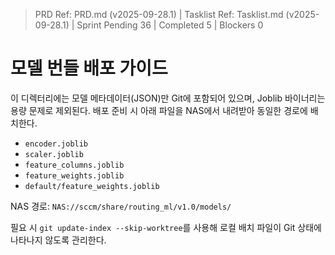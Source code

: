 ﻿> PRD Ref: PRD.md (v2025-09-28.1) | Tasklist Ref: Tasklist.md (v2025-09-28.1) | Sprint Pending 36 | Completed 5 | Blockers 0

# 모델 번들 배포 가이드

이 디렉터리에는 모델 메타데이터(JSON)만 Git에 포함되어 있으며, Joblib 바이너리는 용량 문제로 제외된다. 배포 준비 시 아래 파일을 NAS에서 내려받아 동일한 경로에 배치한다.

- `encoder.joblib`
- `scaler.joblib`
- `feature_columns.joblib`
- `feature_weights.joblib`
- `default/feature_weights.joblib`

NAS 경로: `NAS://sccm/share/routing_ml/v1.0/models/`

필요 시 `git update-index --skip-worktree`를 사용해 로컬 배치 파일이 Git 상태에 나타나지 않도록 관리한다.
